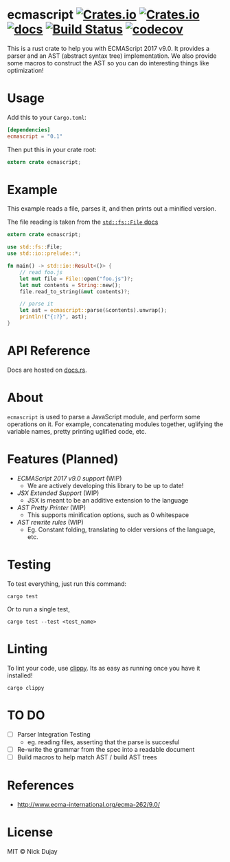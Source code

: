 # ecmascript [![Crates.io](https://img.shields.io/crates/v/ecmascript.svg)](https://crates.io/crates/ecmascript) [![Crates.io](https://img.shields.io/crates/d/ecmascript.svg)](https://crates.io/crates/ecmascript) [![docs](https://docs.rs/ecmascript/badge.svg)](https://docs.rs/ecmascript/) [![Build Status](https://travis-ci.org/dat2/ecmascript.svg?branch=master)](https://travis-ci.org/dat2/ecmascript) [![codecov](https://codecov.io/gh/dat2/ecmascript/branch/master/graph/badge.svg)](https://codecov.io/gh/dat2/ecmascript)

This is a rust crate to help you with ECMAScript 2017 v9.0. It provides a
parser and an AST (abstract syntax tree) implementation. We also provide
some macros to construct the AST so you can do interesting things like
optimization!

# Usage

Add this to your `Cargo.toml`:

```toml
[dependencies]
ecmascript = "0.1"
```

Then put this in your crate root:

```rust
extern crate ecmascript;
```

# Example

This example reads a file, parses it, and then prints out a minified version.

The file reading is taken from the [`std::fs::File` docs](https://doc.rust-lang.org/std/fs/struct.File.html)

```rust
extern crate ecmascript;

use std::fs::File;
use std::io::prelude::*;

fn main() -> std::io::Result<()> {
    // read foo.js
    let mut file = File::open("foo.js")?;
    let mut contents = String::new();
    file.read_to_string(&mut contents)?;

    // parse it
    let ast = ecmascript::parse(&contents).unwrap();
    println!("{:?}", ast);
}
```

# API Reference

Docs are hosted on [docs.rs](https://docs.rs/ecmascript/).

# About

`ecmascript` is used to parse a JavaScript module, and perform some operations
on it. For example, concatenating modules together, uglifying the variable names,
pretty printing uglified code, etc.

# Features (Planned)

* _ECMAScript 2017 v9.0 support_ (WIP)
  * We are actively developing this library to be up to date!
* _JSX Extended Support_ (WIP)
  * JSX is meant to be an additive extension to the language
* _AST Pretty Printer_ (WIP)
  * This supports minification options, such as 0 whitespace
* _AST rewrite rules_ (WIP)
  * Eg. Constant folding, translating to older versions of the language, etc.

# Testing

To test everything, just run this command:

```
cargo test
```

Or to run a single test,

```
cargo test --test <test_name>
```

# Linting

To lint your code, use [clippy](https://github.com/rust-lang-nursery/rust-clippy). Its as easy as
running once you have it installed!

```
cargo clippy
```

# TO DO

* [ ] Parser Integration Testing
  * eg. reading files, asserting that the parse is succesful
* [ ] Re-write the grammar from the spec into a readable document
* [ ] Build macros to help match AST / build AST trees

# References

* http://www.ecma-international.org/ecma-262/9.0/

# License

MIT © Nick Dujay
